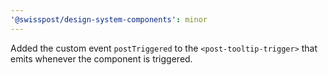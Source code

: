 ```yaml
---
'@swisspost/design-system-components': minor
---
```


Added the custom event `postTriggered` to the `<post-tooltip-trigger>` that emits whenever the component is triggered.
